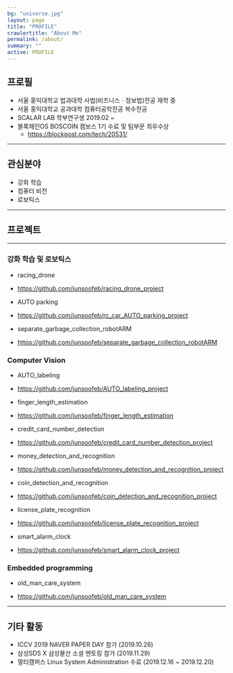 ```yaml
---
bg: "universe.jpg"
layout: page
title: "PROFILE"
crawlertitle: "About Me"
permalink: /about/
summary: ""
active: PROFILE
---
```


## 프로필

  * 서울 홍익대학교 법과대학 사법(비즈니스ㆍ정보법)전공 재학 중  
  * 서울 홍익대학교 공과대학 컴퓨터공학전공 복수전공   
  * SCALAR LAB 학부연구생 2019.02 ~  
  * 블록체인OS BOSCOIN 캠보스 1기 수료 및 팀부문 최우수상   
    + <https://blockpost.com/tech/20531/>   
  
***
  
## 관심분야

  * 강화 학습  
  * 컴퓨터 비전    
  * 로보틱스   
  
***
## 프로젝트

***
### 강화 학습 및 로보틱스
  * racing_drone  
   + <https://github.com/junsoofeb/racing_drone_project>
  
  * AUTO parking  
   + <https://github.com/junsoofeb/rc_car_AUTO_parking_project>  
  
  * separate_garbage_collection_robotARM  
   + <https://github.com/junsoofeb/separate_garbage_collection_robotARM>  
  
### Computer Vision
  * AUTO_labeling   
   + <https://github.com/junsoofeb/AUTO_labeling_project>  

  * finger_length_estimation   
   + <https://github.com/junsoofeb/finger_length_estimation>
  
  * credit_card_number_detection   
   + <https://github.com/junsoofeb/credit_card_number_detection_project>
  
  * money_detection_and_recognition   
   + <https://github.com/junsoofeb/money_detection_and_recognition_project>
  
  * coin_detection_and_recognition   
   + <https://github.com/junsoofeb/coin_detection_and_recognition_project>
  
  * license_plate_recognition  
   + <https://github.com/junsoofeb/license_plate_recognition_project>
  
  * smart_alarm_clock   
   + <https://github.com/junsoofeb/smart_alarm_clock_project>
  
### Embedded programming
  * old_man_care_system  
   + <https://github.com/junsoofeb/old_man_care_system>
  
  
***

## 기타 활동

  * ICCV 2019 NAVER PAPER DAY 참가 (2019.10.26)  
  * 삼성SDS X 삼성물산 소셜 멘토링 참가 (2019.11.29)  
  * 멀티캠퍼스 Linux System Administration 수료 (2019.12.16 ~ 2019.12.20)  

